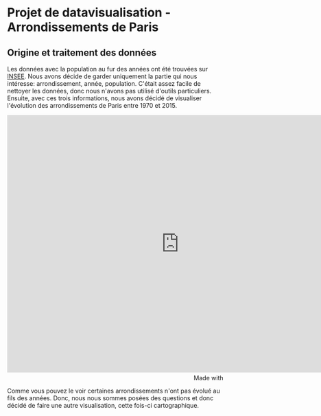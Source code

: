 # Projet de datavisualisation - Arrondissements de Paris

## Origine et traitement des données

Les données avec la population au fur des années ont été trouvées sur [INSEE](https://www.insee.fr/fr/statistiques/4515941#consulter). Nous avons décide de garder uniquement la partie qui nous intéresse: arrondissement, année, population. C'était assez facile de nettoyer les données, donc nous n'avons pas utilisé d'outils particuliers. Ensuite, avec ces trois informations, nous avons décidé de visualiser l'évolution des arrondissements de Paris entre 1970 et 2015.

<iframe src='https://flo.uri.sh/visualisation/4874798/embed' title='Interactive or visual content' frameborder='0' scrolling='no' style='width:800px;height:600px;'></iframe><div style='width:100%!;margin-top:4px!important;text-align:right!important;'><a class='flourish-credit' href='https://public.flourish.studio/visualisation/4874798/?utm_source=embed&utm_campaign=visualisation/4874798' target='_top' style='text-decoration:none!important'><img alt='Made with Flourish' src='https://public.flourish.studio/resources/made_with_flourish.svg' style='width:105px!important;height:16px!important;border:none!important;margin:0!important;'> </a></div>

Comme vous pouvez le voir certaines arrondissements n'ont pas évolué au fils des années. Donc, nous nous sommes posées des questions et donc décidé de faire une autre visualisation, cette fois-ci cartographique.

